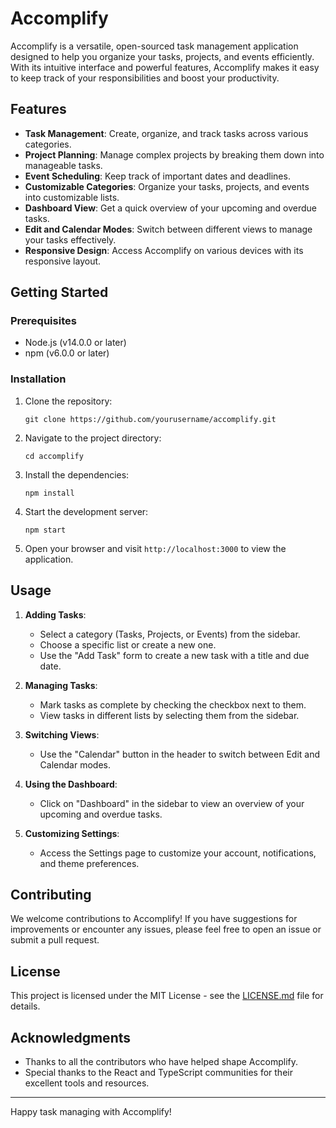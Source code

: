 # Accomplify

Accomplify is a versatile, open-sourced task management application designed to help you organize your tasks, projects, and events efficiently. With its intuitive interface and powerful features, Accomplify makes it easy to keep track of your responsibilities and boost your productivity.

## Features

- **Task Management**: Create, organize, and track tasks across various categories.
- **Project Planning**: Manage complex projects by breaking them down into manageable tasks.
- **Event Scheduling**: Keep track of important dates and deadlines.
- **Customizable Categories**: Organize your tasks, projects, and events into customizable lists.
- **Dashboard View**: Get a quick overview of your upcoming and overdue tasks.
- **Edit and Calendar Modes**: Switch between different views to manage your tasks effectively.
- **Responsive Design**: Access Accomplify on various devices with its responsive layout.

## Getting Started

### Prerequisites

- Node.js (v14.0.0 or later)
- npm (v6.0.0 or later)

### Installation

1. Clone the repository:
   ```
   git clone https://github.com/yourusername/accomplify.git
   ```

2. Navigate to the project directory:
   ```
   cd accomplify
   ```

3. Install the dependencies:
   ```
   npm install
   ```

4. Start the development server:
   ```
   npm start
   ```

5. Open your browser and visit `http://localhost:3000` to view the application.

## Usage

1. **Adding Tasks**: 
   - Select a category (Tasks, Projects, or Events) from the sidebar.
   - Choose a specific list or create a new one.
   - Use the "Add Task" form to create a new task with a title and due date.

2. **Managing Tasks**:
   - Mark tasks as complete by checking the checkbox next to them.
   - View tasks in different lists by selecting them from the sidebar.

3. **Switching Views**:
   - Use the "Calendar" button in the header to switch between Edit and Calendar modes.

4. **Using the Dashboard**:
   - Click on "Dashboard" in the sidebar to view an overview of your upcoming and overdue tasks.

5. **Customizing Settings**:
   - Access the Settings page to customize your account, notifications, and theme preferences.

## Contributing

We welcome contributions to Accomplify! If you have suggestions for improvements or encounter any issues, please feel free to open an issue or submit a pull request.

## License

This project is licensed under the MIT License - see the [LICENSE.md](LICENSE.md) file for details.

## Acknowledgments

- Thanks to all the contributors who have helped shape Accomplify.
- Special thanks to the React and TypeScript communities for their excellent tools and resources.

---

Happy task managing with Accomplify!